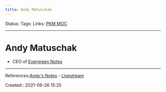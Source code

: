```yaml
---
title: Andy Matuschak
---
```

Status:
Tags: 
Links: [PKM MOC](out/pkm-moc.md)
___
# Andy Matuschak
- CEO of [Evergreen Notes](out/evergreen-notes.md)
___
References:[Andy's Notes](https://notes.andymatuschak.org/About_these_notes) - [Livestream](https://www.youtube.com/watch?v=DGcs4tyey18&ab_channel=AndyMatuschak)

Created:: 2021-06-26 15:25
